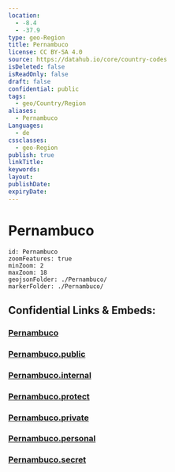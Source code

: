 ```yaml
---
location:
  - -8.4
  - -37.9
type: geo-Region
title: Pernambuco
license: CC BY-SA 4.0
source: https://datahub.io/core/country-codes
isDeleted: false
isReadOnly: false
draft: false
confidential: public
tags:
  - geo/Country/Region
aliases:
  - Pernambuco
Languages:
  - de
cssclasses:
  - geo-Region
publish: true
linkTitle:
keywords:
layout:
publishDate:
expiryDate:
---
```


# Pernambuco

```leaflet
id: Pernambuco
zoomFeatures: true 
minZoom: 2 
maxZoom: 18
geojsonFolder: ./Pernambuco/
markerFolder: ./Pernambuco/
```


## Confidential Links & Embeds: 

### [Pernambuco](/_Standards/Earth/Continent/America~South/Brazil/states~Brazil/Pernambuco.md) 

### [Pernambuco.public](/_public/Earth/Continent/America~South/Brazil/states~Brazil/Pernambuco.public.md) 

### [Pernambuco.internal](/_internal/Earth/Continent/America~South/Brazil/states~Brazil/Pernambuco.internal.md) 

### [Pernambuco.protect](/_protect/Earth/Continent/America~South/Brazil/states~Brazil/Pernambuco.protect.md) 

### [Pernambuco.private](/_private/Earth/Continent/America~South/Brazil/states~Brazil/Pernambuco.private.md) 

### [Pernambuco.personal](/_personal/Earth/Continent/America~South/Brazil/states~Brazil/Pernambuco.personal.md) 

### [Pernambuco.secret](/_secret/Earth/Continent/America~South/Brazil/states~Brazil/Pernambuco.secret.md)

